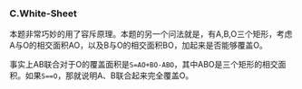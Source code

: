 ### C.White-Sheet

本题非常巧妙的用了容斥原理。本题的另一个问法就是，有A,B,O三个矩形，考虑A与O的相交面积AO，以及B与O的相交面积BO，加起来是否能够覆盖O。

事实上AB联合对于O的覆盖面积是```S=AO+BO-ABO```，其中ABO是三个矩形的相交面积。如果```S==O```，那就说明A、B联合起来完全覆盖O。
